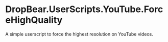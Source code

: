 # DropBear.UserScripts.YouTube.ForceHighQuality
A simple userscript to force the highest resolution on YouTube videos.
